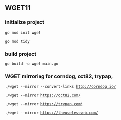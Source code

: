 ## WGET11

### initialize project
<code>go mod init wget</code>

<code>go mod tidy</code>

### build project
<code>go build -o wget main.go</code>

### WGET mirroring for corndog, oct82, trypap,

<code>./wget --mirror --convert-links http://corndog.io/</code>

<code>./wget --mirror https://oct82.com/</code>

<code>./wget --mirror https://trypap.com/</code>

<code>./wget --mirror https://theuselessweb.com/</code>
